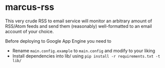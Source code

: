 # marcus-rss
This very crude RSS to email service will  monitor an arbitrary amount of RSS/Atom feeds and send them (reasonably) well-formatted to an email account of your choice.

Before deploying to Google App Engine you need to
* Rename `main.config.example` to `main.config` and modify to your liking
* Install dependencies into lib/ using `pip install -r requirements.txt -t lib/`
